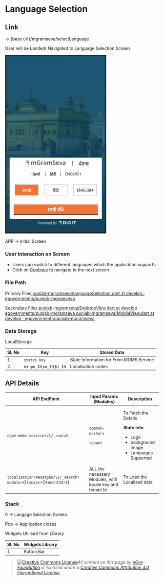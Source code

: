 # Language Selection

## **Link**

→ {base url}/mgramseva/selectLanguage

User will be Landed/ Navigated to Language Selection Screen

![](<../../../../.gitbook/assets/image (86).png>)

APP → Initial Screen

### **User Interaction on Screen**

* Users can switch to different languages which the application supports
* Click on [Continue](https://digit-discuss.atlassian.net/wiki/spaces/DD/pages/1922269219) to navigate to the next screen

### **File Path**

Primary Files[ <img src="https://github.com/fluidicon.png" alt="" data-size="line">punjab-mgramseva/languageSelection.dart at develop · egovernments/punjab-mgramseva](https://github.com/egovernments/punjab-mgramseva/blob/develop/frontend/mgramseva/lib/screeens/SelectLanguage/languageSelection.dart)

Secondary Files[ <img src="https://github.com/fluidicon.png" alt="" data-size="line">punjab-mgramseva/DesktopView.dart at develop · egovernments/punjab-mgramseva](https://github.com/egovernments/punjab-mgramseva/blob/develop/frontend/mgramseva/lib/screeens/SelectLanguage/DesktopView.dart)[ <img src="https://github.com/fluidicon.png" alt="" data-size="line">punjab-mgramseva/MobileView.dart at develop · egovernments/punjab-mgramseva](https://github.com/egovernments/punjab-mgramseva/blob/develop/frontend/mgramseva/lib/screeens/SelectLanguage/MobileView.dart)

### **Data Storage**&#x20;

LocalStorage

| **SL No** | **Key**                     | **Stored Data**                         |
| --------- | --------------------------- | --------------------------------------- |
| 1         | `states_key`                | State Information for From MDMS Service |
| 2.        | ex :`pn_IN`,`en_IN`,`hi_IN` | Localisation codes                      |

## **API Details**

| **API EndPoint**                                                     | **Input Params (Modules)**                                   | **Description**                                                                                                                           |
| -------------------------------------------------------------------- | ------------------------------------------------------------ | ----------------------------------------------------------------------------------------------------------------------------------------- |
| `egov-mdms-service/v1/_search`                                       | <p><code>common-masters</code></p><p><code>tenant</code></p> | <p>To Fetch the Details</p><p><strong>State Info</strong></p><ul><li>Logo</li><li> background Image</li><li>Languages Supported</li></ul> |
| `localization/messages/v1/_search?module`={}`locale`={}`tenantId`={} | ALL the necessary Modules, with locale key and tenant Id     | To Load the Localised data                                                                                                                |

### **Stack**

0 → Langage Selection Screen

Pop → Application closes

Widgets Utilised from Library

| **SL No** | **Widgets Library** |
| --------- | ------------------- |
| 1         | Button Bar          |

> [![Creative Commons License](https://i.creativecommons.org/l/by/4.0/80x15.png)_​_](http://creativecommons.org/licenses/by/4.0/)_All content on this page by_ [_eGov Foundation_](https://egov.org.in/) _is licensed under a_ [_Creative Commons Attribution 4.0 International License_](http://creativecommons.org/licenses/by/4.0/)_._
